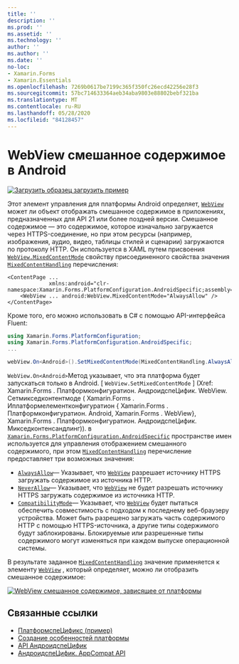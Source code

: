 ```yaml
---
title: ''
description: ''
ms.prod: ''
ms.assetid: ''
ms.technology: ''
author: ''
ms.author: ''
ms.date: ''
no-loc:
- Xamarin.Forms
- Xamarin.Essentials
ms.openlocfilehash: 7269b0617be7199c365f350fc26ecd42256e28f3
ms.sourcegitcommit: 57bc714633364aeb34aba9803e88802bebf321ba
ms.translationtype: MT
ms.contentlocale: ru-RU
ms.lasthandoff: 05/28/2020
ms.locfileid: "84128457"
---
```

# <a name="webview-mixed-content-on-android"></a>WebView смешанное содержимое в Android

[![Загрузить образец](~/media/shared/download.png) загрузить пример](https://docs.microsoft.com/samples/xamarin/xamarin-forms-samples/userinterface-platformspecifics)

Этот элемент управления для платформы Android определяет, [`WebView`](xref:Xamarin.Forms.WebView) может ли объект отображать смешанное содержимое в приложениях, предназначенных для API 21 или более поздней версии. Смешанное содержимое — это содержимое, которое изначально загружается через HTTPS-соединение, но при этом ресурсы (например, изображения, аудио, видео, таблицы стилей и сценарии) загружаются по протоколу HTTP. Он используется в XAML путем присвоения [`WebView.MixedContentMode`](xref:Xamarin.Forms.PlatformConfiguration.AndroidSpecific.WebView.MixedContentModeProperty) свойству присоединенного свойства значения [`MixedContentHandling`](xref:Xamarin.Forms.PlatformConfiguration.AndroidSpecific.MixedContentHandling) перечисления:

```xaml
<ContentPage ...
             xmlns:android="clr-namespace:Xamarin.Forms.PlatformConfiguration.AndroidSpecific;assembly=Xamarin.Forms.Core">
    <WebView ... android:WebView.MixedContentMode="AlwaysAllow" />
</ContentPage>
```

Кроме того, его можно использовать в C# с помощью API-интерфейса Fluent:

```csharp
using Xamarin.Forms.PlatformConfiguration;
using Xamarin.Forms.PlatformConfiguration.AndroidSpecific;
...

webView.On<Android>().SetMixedContentMode(MixedContentHandling.AlwaysAllow);
```

`WebView.On<Android>`Метод указывает, что эта платформа будет запускаться только в Android. [ `WebView.SetMixedContentMode` ] (Xref: Xamarin.Forms . Платформконфигуратион. АндроидспеЦифик. WebView. Сетмикседконтентмоде ( Xamarin.Forms . Иплатформелементконфигуратион { Xamarin.Forms . Платформконфигуратион. Android, Xamarin.Forms . WebView}, Xamarin.Forms . Платформконфигуратион. АндроидспеЦифик. Микседконтенсандлинг)). в [`Xamarin.Forms.PlatformConfiguration.AndroidSpecific`](xref:Xamarin.Forms.PlatformConfiguration.AndroidSpecific) пространстве имен используется для управления отображением смешанного содержимого, при этом [`MixedContentHandling`](xref:Xamarin.Forms.PlatformConfiguration.AndroidSpecific.MixedContentHandling) перечисление предоставляет три возможных значения:

- [`AlwaysAllow`](xref:Xamarin.Forms.PlatformConfiguration.AndroidSpecific.MixedContentHandling.AlwaysAllow)— Указывает, что [`WebView`](xref:Xamarin.Forms.WebView) разрешает источнику HTTPS загружать содержимое из источника HTTP.
- [`NeverAllow`](xref:Xamarin.Forms.PlatformConfiguration.AndroidSpecific.MixedContentHandling.NeverAllow)— Указывает, что [`WebView`](xref:Xamarin.Forms.WebView) не будет разрешать источнику HTTPS загружать содержимое из источника HTTP.
- [`CompatibilityMode`](xref:Xamarin.Forms.PlatformConfiguration.AndroidSpecific.MixedContentHandling.CompatibilityMode)— Указывает, что [`WebView`](xref:Xamarin.Forms.WebView) будет пытаться обеспечить совместимость с подходом к последнему веб-браузеру устройства. Может быть разрешено загружать часть содержимого HTTP с помощью HTTPS-источника, а другие типы содержимого будут заблокированы. Блокируемые или разрешенные типы содержимого могут изменяться при каждом выпуске операционной системы.

В результате заданное [`MixedContentHandling`](xref:Xamarin.Forms.PlatformConfiguration.AndroidSpecific.MixedContentHandling) значение применяется к элементу [`WebView`](xref:Xamarin.Forms.WebView) , который определяет, можно ли отобразить смешанное содержимое:

[![WebView смешанное содержимое, зависящее от платформы](webview-mixed-content-images/webview-mixedcontent.png "WebView смешанное содержимое, зависящее от платформы")](webview-mixed-content-images/webview-mixedcontent-large.png#lightbox "WebView смешанное содержимое, зависящее от платформы")

## <a name="related-links"></a>Связанные ссылки

- [ПлатформспеЦификс (пример)](https://docs.microsoft.com/samples/xamarin/xamarin-forms-samples/userinterface-platformspecifics)
- [Создание особенностей платформы](~/xamarin-forms/platform/platform-specifics/index.md#creating-platform-specifics)
- [API АндроидспеЦифик](xref:Xamarin.Forms.PlatformConfiguration.AndroidSpecific)
- [АндроидспеЦифик. AppCompat API](xref:Xamarin.Forms.PlatformConfiguration.AndroidSpecific.AppCompat)

